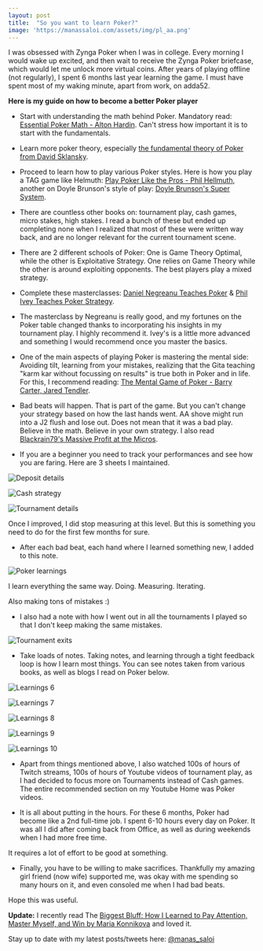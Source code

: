 ```yaml
---
layout: post
title:  "So you want to learn Poker?"
image: 'https://manassaloi.com/assets/img/pl_aa.png'
---
```


I was obsessed with Zynga Poker when I was in college. Every morning I would wake up excited, and then wait to receive the Zynga Poker briefcase, which would let me unlock more virtual coins. After years of playing offline (not regularly), I spent 6 months last year learning the game. I must have spent most of my waking minute, apart from work, on adda52.

**Here is my guide on how to become a better Poker player**

- Start with understanding the math behind Poker. Mandatory read: [Essential Poker Math - Alton Hardin](https://manassaloi.com/booksummaries/2017/05/14/essential-poker-math-hardin.html). Can't stress how important it is to start with the fundamentals.

- Learn more poker theory, especially [the fundamental theory of Poker from David Sklansky](https://manassaloi.com/booksummaries/2017/05/16/theory-poker-sklansky.html).

- Proceed to learn how to play various Poker styles. Here is how you play a TAG game like Helmuth: [Play Poker Like the Pros - Phil Hellmuth](https://manassaloi.com/booksummaries/2017/05/13/play-poker-like-pros-hellmuth.html), another on Doyle Brunson's style of play: [Doyle Brunson's Super System](https://manassaloi.com/booksummaries/2017/05/15/super-system-doyle.html).

- There are countless other books on: tournament play, cash games, micro stakes, high stakes. I read a bunch of these but ended up completing none when I realized that most of these were written way back, and are no longer relevant for the current tournament scene.

- There are 2 different schools of Poker: One is Game Theory Optimal, while the other is Exploitative Strategy. One relies on Game Theory while the other is around exploiting opponents. The best players play a mixed strategy.

- Complete these masterclasses: [Daniel Negreanu Teaches Poker](https://manassaloi.com/2019/08/25/daniel-negreanu-masterclass.html) & [Phil Ivey Teaches Poker Strategy](https://manassaloi.com/2019/08/24/phil-ivey-masterclass.html).

- The masterclass by Negreanu is really good, and my fortunes on the Poker table changed thanks to incorporating his insights in my tournament play. I highly recommend it. Ivey's is a little more advanced and something I would recommend once you master the basics.

- One of the main aspects of playing Poker is mastering the mental side: Avoiding tilt, learning from your mistakes, realizing that the Gita teaching "karm kar without focussing on results" is true both in Poker and in life. For this, I recommend reading: [The Mental Game of Poker - Barry Carter, Jared Tendler](https://manassaloi.com/booksummaries/2017/05/11/mental-game-poker-jared-tendler.html).

- Bad beats will happen. That is part of the game. But you can't change your strategy based on how the last hands went. AA shove might run into a J2 flush and lose out. Does not mean that it was a bad play. Believe in the math. Believe in your own strategy. I also read [Blackrain79's Massive Profit at the Micros](https://manassaloi.com/booksummaries/2020/12/28/micros-profit-blackrain.html).

- If you are a beginner you need to track your performances and see how you are faring. Here are 3 sheets I maintained.

![Deposit details](/assets/img/pl_1.png)

![Cash strategy](/assets/img/pl_2.png)

![Tournament details](/assets/img/pl_3.png)

Once I improved, I did stop measuring at this level. But this is something you need to do for the first few months for sure.

- After each bad beat, each hand where I learned something new, I added to this note.

![Poker learnings](/assets/img/pl_5.png)

I learn everything the same way. Doing. Measuring. Iterating.

Also making tons of mistakes :)

- I also had a note with how I went out in all the tournaments I played so that I don't keep making the same mistakes.

![Tournament exits](/assets/img/pl_4.png)

- Take loads of notes. Taking notes, and learning through a tight feedback loop is how I learn most things. You can see notes taken from various books, as well as blogs I read on Poker below.

![Learnings 6](/assets/img/pl_6.png)

![Learnings 7](/assets/img/pl_7.png)

![Learnings 8](/assets/img/pl_8.png)

![Learnings 9](/assets/img/pl_9.png)

![Learnings 10](/assets/img/pl_10.png)

- Apart from things mentioned above, I also watched 100s of hours of Twitch streams, 100s of hours of Youtube videos of tournament play, as I had decided to focus more on Tournaments instead of Cash games. The entire recommended section on my Youtube Home was Poker videos.

- It is all about putting in the hours. For these 6 months, Poker had become like a 2nd full-time job. I spent 6-10 hours every day on Poker. It was all I did after coming back from Office, as well as during weekends when I had more free time.

It requires a lot of effort to be good at something.

- Finally, you have to be willing to make sacrifices. Thankfully my amazing girl friend (now wife) supported me, was okay with me spending so many hours on it, and even consoled me when I had bad beats.

Hope this was useful.

**Update:** I recently read The [Biggest Bluff: How I Learned to Pay Attention, Master Myself, and Win by Maria Konnikova](https://www.goodreads.com/book/show/49814228-the-biggest-bluff) and loved it. 

Stay up to date with my latest posts/tweets here: [@manas_saloi](http://twitter.com/manas_saloi)
